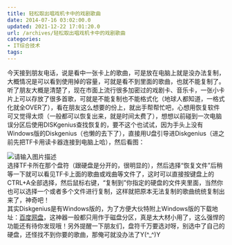 ```yaml
---
title: 轻松取出唱戏机卡中的戏剧歌曲
date: 2014-07-16 03:02:00.0
updated: 2021-12-22 17:01:20.0
url: /archives/轻松取出唱戏机卡中的戏剧歌曲
categories: 
- IT综合技术
tags: 
---
```


<p>今天接到朋友电话，说是看中一张卡上的歌曲，可是放在电脑上就是没办法复制，大概情况是可以看到使用掉的容量，可就是看不到里面的歌曲，也就不能复制了。听了朋友大概是清楚了，现在市面上流行很多加密过的戏剧卡、音乐卡，一张小卡片上可以存放了很多首歌，可就是不能复制也不能格式化（地球人都知道，一格式化就全OVER了），看在朋友这么想要的份上，就出手帮帮忙吧，心想用恢复软件可又觉得太烦（一般都可以恢复出来，就是时间太费了），想想以前碰到一次电脑误分区后使用DISKgenius查找恢复的，要不这个也试试，因为手头上没有Windows版的Diskgenius（也懒的去下了），直接用U盘引导进Diskgenius（进之前先把TF卡用读卡器连接到电脑上哈），然后看图：</p><p><img src="https://cdn.uu126.cn/wp-content/uploads/2014/07/diskgenius.jpg" alt="请输入图片描述" title="请输入图片描述"> <br />选择TF卡所在那个盘符（跟硬盘是分开的，很明显的），然后选择“恢复文件”后稍等一下就可以看见TF卡上面的歌曲或戏曲等文件了，这时可以直接按键盘上的CTRL+A全部选择，然后鼠标右键，“复制到”你指定的硬盘的文件夹里面，当然你也可以选择一个或者多个文件进行复制，这样就把原本无法复制的歌曲统统复制出来了，神奇吧！<br />其实Diskgenius是有Windows版的，为了方便大伙特附上Windows版的下载地址：<a href="https://pan.baidu.com/s/1mgwpxby">百度网盘</a>，这神器一般都只用作于磁盘分区，真是太大材小用了，这么强悍的功能还有待你发现哦！另外提醒一下朋友们，盘符千万要选对呀，别选中了自己的硬盘，还怪找不到你要的歌曲，那俺可就没办法了Y(^_^)Y</p>
